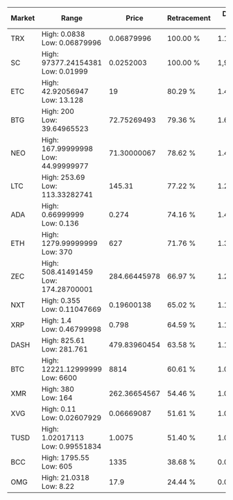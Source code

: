 | Market | Range | Price| Retracement | Doubles to 50% |
| --- | --- | --- | --- | --- |
| TRX | High: 0.0838<br />Low: 0.06879996 | 0.06879996 | 100.00 % | 1.11 |
| SC | High: 97377.24154381<br />Low: 0.01999 | 0.0252003 | 100.00 % | 1,932,065.52 |
| ETC | High: 42.92056947<br />Low: 13.128 | 19 | 80.29 % | 1.47 |
| BTG | High: 200<br />Low: 39.64965523 | 72.75269493 | 79.36 % | 1.65 |
| NEO | High: 167.99999998<br />Low: 44.99999977 | 71.30000067 | 78.62 % | 1.49 |
| LTC | High: 253.69<br />Low: 113.33282741 | 145.31 | 77.22 % | 1.26 |
| ADA | High: 0.66999999<br />Low: 0.136 | 0.274 | 74.16 % | 1.47 |
| ETH | High: 1279.99999999<br />Low: 370 | 627 | 71.76 % | 1.32 |
| ZEC | High: 508.41491459<br />Low: 174.28700001 | 284.66445978 | 66.97 % | 1.20 |
| NXT | High: 0.355<br />Low: 0.11047669 | 0.19600138 | 65.02 % | 1.19 |
| XRP | High: 1.4<br />Low: 0.46799998 | 0.798 | 64.59 % | 1.17 |
| DASH | High: 825.61<br />Low: 281.761 | 479.83960454 | 63.58 % | 1.15 |
| BTC | High: 12221.12999999<br />Low: 6600 | 8814 | 60.61 % | 1.07 |
| XMR | High: 380<br />Low: 164 | 262.36654567 | 54.46 % | 1.04 |
| XVG | High: 0.11<br />Low: 0.02607929 | 0.06669087 | 51.61 % | 1.02 |
| TUSD | High: 1.02017113<br />Low: 0.99551834 | 1.0075 | 51.40 % | 1.00 |
| BCC | High: 1795.55<br />Low: 605 | 1335 | 38.68 % | 0.00 |
| OMG | High: 21.0318<br />Low: 8.22 | 17.9 | 24.44 % | 0.00 |
